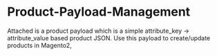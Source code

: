 # Product-Payload-Management
Attached is a product payload which is a simple attribute_key -> attribute_value based product JSON. Use this payload to create/update products in Magento2,
